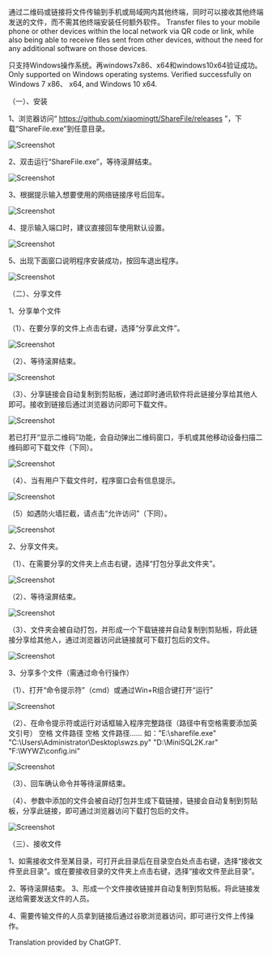 通过二维码或链接将文件传输到手机或局域网内其他终端，同时可以接收其他终端发送的文件，而不需其他终端安装任何额外软件。
Transfer files to your mobile phone or other devices within the local network via QR code or link, while also being able to receive files sent from other devices, without the need for any additional software on those devices.


只支持Windows操作系统。再windows7x86、x64和windows10x64验证成功。
Only supported on Windows operating systems. Verified successfully on Windows 7 x86、 x64, and Windows 10 x64.


（一）、安装

1、浏览器访问“ https://github.com/xiaomingtt/ShareFile/releases ”，下载“ShareFile.exe”到任意目录。

 ![Screenshot](sharefile.files/image001.png)
 
2、双击运行“ShareFile.exe”，等待滚屏结束。

  ![Screenshot](sharefile.files/image003.png)
  
3、根据提示输入想要使用的网络链接序号后回车。

  ![Screenshot](sharefile.files/image005.png)
  
4、提示输入端口时，建议直接回车使用默认设置。

  ![Screenshot](sharefile.files/image007.png)
  
5、出现下面窗口说明程序安装成功，按回车退出程序。

  ![Screenshot](sharefile.files/image009.png)
  
（二）、分享文件

1、分享单个文件

（1）、在要分享的文件上点击右键，选择“分享此文件”。

  ![Screenshot](sharefile.files/image011.png)
  
（2）、等待滚屏结束。

 ![Screenshot](sharefile.files/image013.png)
 
（3）、分享链接会自动复制到剪贴板，通过即时通讯软件将此链接分享给其他人即可。接收到链接后通过浏览器访问即可下载文件。

 ![Screenshot](sharefile.files/image015.png)
 
若已打开“显示二维码”功能，会自动弹出二维码窗口，手机或其他移动设备扫描二维码即可下载文件（下同）。

 ![Screenshot](sharefile.files/image017.png)
 
（4）、当有用户下载文件时，程序窗口会有信息提示。

 ![Screenshot](sharefile.files/image019.png)
 
（5）如遇防火墙拦截，请点击“允许访问”（下同）。

 ![Screenshot](sharefile.files/image021.png)
 
2、分享文件夹。

（1）、在需要分享的文件夹上点击右键，选择“打包分享此文件夹”。

  ![Screenshot](sharefile.files/image023.png)
  
（2）、等待滚屏结束。

  ![Screenshot](sharefile.files/image025.jpg)
  
（3）、文件夹会被自动打包，并形成一个下载链接并自动复制到剪贴板，将此链接分享给其他人，通过浏览器访问此链接就可下载打包后的文件。

  ![Screenshot](sharefile.files/image026.png)
  
3、分享多个文件（需通过命令行操作）

（1）、打开“命令提示符”（cmd）或通过Win+R组合键打开“运行”

   ![Screenshot](sharefile.files/image026.png)
   
（2）、在命令提示符或运行对话框输入程序完整路径（路径中有空格需要添加英文引号） 空格 文件路径 空格 文件路径……
如："E:\sharefile.exe" "C:\Users\Administrator\Desktop\swzs.py" "D:\MiniSQL2K.rar" "F:\WYWZ\config.ini"

  ![Screenshot](sharefile.files/image030.png)
 
（3）、回车确认命令并等待滚屏结束。

（4）、参数中添加的文件会被自动打包并生成下载链接，链接会自动复制到剪贴板，分享此链接，即可通过浏览器访问下载打包后的文件。

  ![Screenshot](sharefile.files/image032.png)
  
（三）、接收文件

1、如需接收文件至某目录，可打开此目录后在目录空白处点击右键，选择“接收文件至此目录”。或在要接收目录的文件夹上点击右键，选择“接收文件至此目录”。
  
2、等待滚屏结束。
3、形成一个文件接收链接并自动复制到剪贴板。将此链接发送给需要发送文件的人员。
 
 
4、需要传输文件的人员拿到链接后通过谷歌浏览器访问，即可进行文件上传操作。
 





Translation provided by ChatGPT.
